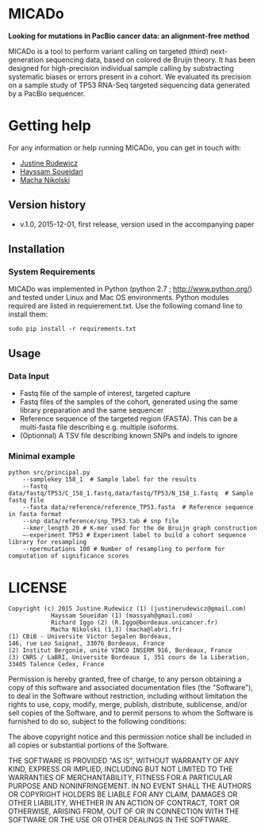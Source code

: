 MICADo
======

**Looking for mutations in PacBio cancer data: an alignment-free method**

MICADo is a tool to perform variant calling on targeted (third) next-generation sequencing data, based on colored de Bruijn theory. It has been designed for high-precision individual sample calling by substracting systematic biases or errors present in a cohort. We evaluated its precision on a sample study of TP53 RNA-Seq targeted sequencing data generated by a PacBio sequencer. 


# Getting help

For any information or help running MICADo, you can get in touch with: 
* [Justine Rudewicz](mailto:justinerudewicz[AT]hotmail.fr)
* [Hayssam Soueidan](mailto:massyah[AT]gmail.com)
* [Macha Nikolski](mailto:macha[AT]labri.fr)

## Version history 
* v.1.0, 2015-12-01, first release, version used in the accompanying paper

## Installation

### System Requirements

MICADo was implemented in Python (python 2.7 ; http://www.python.org/) and tested under Linux and Mac OS environments. 
Python modules required are listed in requierement.txt. Use the following comand line to install them:

```{bash}
sudo pip install -r requirements.txt
```

## Usage

### Data Input
* Fastq file of the sample of interest, targeted capture 
* Fastq files of the samples of the cohort, generated using the same library preparation and the same sequencer 
* Reference sequence of the targeted region (FASTA). This can be a multi-fasta file describing e.g. multiple isoforms. 
* (Optionnal) A TSV file describing known SNPs and indels to ignore 


### Minimal example 


```{bash}
python src/principal.py 
	--samplekey 158_1  # Sample label for the results 
	--fastq data/fastq/TP53/C_158_1.fastq,data/fastq/TP53/N_158_1.fastq  # Sample fastq file
	--fasta data/reference/reference_TP53.fasta  # Reference sequence in fasta format 
	--snp data/reference/snp_TP53.tab # snp file 
	--kmer_length 20 # K-mer used for the de Bruijn graph construction 
	—-experiment TP53 # Experiment label to build a cohort sequence library for resampling
	--npermutations 100 # Number of resampling to perform for computation of significance scores
```




# LICENSE

    Copyright (c) 2015 Justine Rudewicz (1) (justinerudewicz@gmail.com) 
                Hayssam Soueidan (1) (massyah@gmail.com)
                Richard Iggo (2) (R.Iggo@bordeaux.unicancer.fr)
                Macha Nikolski (1,3) (macha@labri.fr)
    (1) CBiB - Universite Victor Segalen Bordeaux,
    146, rue Leo Saignat, 33076 Bordeaux, France
    (2) Institut Bergonié, unité VINCO INSERM 916, Bordeaux, France
    (3) CNRS / LaBRI, Universite Bordeaux 1, 351 cours de la Liberation,
    33405 Talence Cedex, France 

Permission is hereby granted, free of charge, to any person obtaining a copy of this software and associated documentation files (the "Software"), to deal in the Software without restriction, including without limitation the rights to use, copy, modify, merge, publish, distribute, sublicense, and/or sell copies of the Software, and to permit persons to whom the Software is furnished to do so, subject to the following conditions:

The above copyright notice and this permission notice shall be included in all copies or substantial portions of the Software.

THE SOFTWARE IS PROVIDED "AS IS", WITHOUT WARRANTY OF ANY KIND, EXPRESS OR IMPLIED, INCLUDING BUT NOT LIMITED TO THE WARRANTIES OF MERCHANTABILITY, FITNESS FOR A PARTICULAR PURPOSE AND NONINFRINGEMENT. IN NO EVENT SHALL THE AUTHORS OR COPYRIGHT HOLDERS BE LIABLE FOR ANY CLAIM, DAMAGES OR OTHER LIABILITY, WHETHER IN AN ACTION OF CONTRACT, TORT OR OTHERWISE, ARISING FROM, OUT OF OR IN CONNECTION WITH THE SOFTWARE OR THE USE OR OTHER DEALINGS IN THE SOFTWARE.
